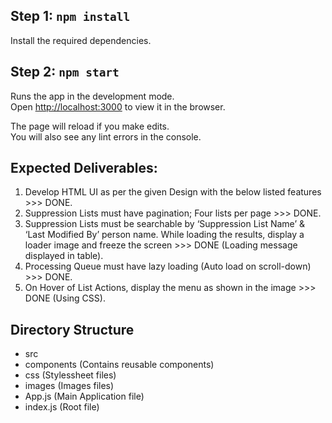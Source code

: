 ## Step 1: `npm install`

Install the required dependencies.

## Step 2: `npm start`

Runs the app in the development mode.<br />
Open [http://localhost:3000](http://localhost:3000) to view it in the browser.

The page will reload if you make edits.<br />
You will also see any lint errors in the console.

## Expected Deliverables:

1. Develop HTML UI as per the given Design with the below listed features >>> DONE.
2. Suppression Lists must have pagination; Four lists per page >>> DONE.
3. Suppression Lists must be searchable by ‘Suppression List Name’ & ‘Last Modified By’ person name. While loading the results, display a loader image and freeze the screen >>> DONE (Loading message displayed in table).
4. Processing Queue must have lazy loading (Auto load on scroll-down) >>> DONE.
5. On Hover of List Actions, display the menu as shown in the image >>> DONE (Using CSS).

## Directory Structure
- src
 - components (Contains reusable components)
 - css (Stylessheet files)
 - images (Images files)
 - App.js (Main Application file)
 - index.js (Root file)